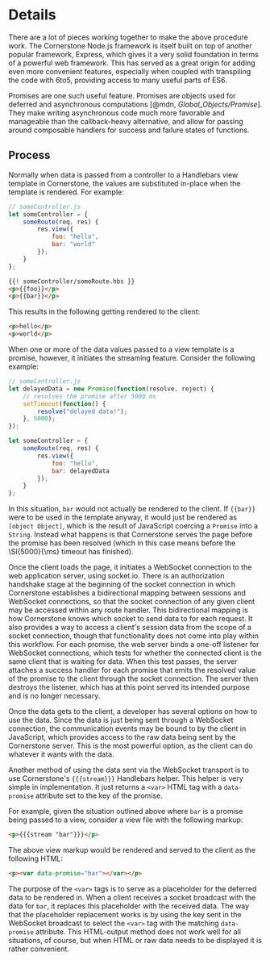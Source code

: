 # Details

There are a lot of pieces working together to make the above procedure work.
The Cornerstone Node.js framework is itself built on top of another popular framework, Express, which gives it a very solid foundation in terms of a powerful web framework.
This has served as a great origin for adding even more convenient features, especially when coupled with transpiling the code with 6to5, providing access to many useful parts of ES6.

Promises are one such useful feature.
Promises are objects used for deferred and asynchronous computations [@mdn, *Global_Objects/Promise*].
They make writing asynchronous code much more favorable and manageable than the callback-heavy alternative, and allow for passing around composable handlers for success and failure states of functions.


## Process

Normally when data is passed from a controller to a Handlebars view template in Cornerstone, the values are substituted in-place when the template is rendered.
For example:

```javascript
// someController.js
let someController = {
	someRoute(req, res) {
		res.view({
			foo: "hello",
			bar: "world"
		});
	}
};
```

```html
{{! someController/someRoute.hbs }}
<p>{{foo}}</p>
<p>{{bar}}</p>
```

This results in the following getting rendered to the client:

```html
<p>hello</p>
<p>world</p>
```

When one or more of the data values passed to a view template is a promise, however, it initiates the streaming feature.
Consider the following example:

```javascript
// someController.js
let delayedData = new Promise(function(resolve, reject) {
	// resolves the promise after 5000 ms
	setTimeout(function() {
		resolve("delayed data!");
	}, 5000);
});

let someController = {
	someRoute(req, res) {
		res.view({
			foo: "hello",
			bar: delayedData
		});
	}
};
```

In this situation, `bar` would not actually be rendered to the client.
If `{{bar}}` were to be used in the template anyway, it would just be rendered as `[object Object]`, which is the result of JavaScript coercing a `Promise` into a `String`.
Instead what happens is that Cornerstone serves the page before the promise has been resolved (which in this case means before the \SI{5000}{\ms} timeout has finished).

Once the client loads the page, it initiates a WebSocket connection to the web application server, using socket.io.
There is an authorization handshake stage at the beginning of the socket connection in which Cornerstone establishes a bidirectional mapping between sessions and WebSocket connections, so that the socket connection of any given client may be accessed within any route handler.
This bidirectional mapping is how Cornerstone knows which socket to send data to for each request.
It also provides a way to access a client's session data from the scope of a socket connection, though that functionality does not come into play within this workflow.
For each promise, the web server binds a one-off listener for WebSocket connections, which tests for whether the connected client is the same client that is waiting for data.
When this test passes, the server attaches a success handler for each promise that emits the resolved value of the promise to the client through the socket connection.
The server then destroys the listener, which has at this point served its intended purpose and is no longer necessary.

Once the data gets to the client, a developer has several options on how to use the data.
Since the data is just being sent through a WebSocket connection, the communication events may be bound to by the client in JavaScript, which provides access to the raw data being sent by the Cornerstone server.
This is the most powerful option, as the client can do whatever it wants with the data.

Another method of using the data sent via the WebSocket transport is to use Cornerstone's `{{{stream}}}` Handlebars helper.
This helper is very simple in implementation.
It just returns a `<var>` HTML tag with a `data-promise` attribute set to the key of the promise.

For example, given the situation outlined above where `bar` is a promise being passed to a view, consider a view file with the following markup:

```html
<p>{{{stream "bar"}}}</p>
```

The above view markup would be rendered and served to the client as the following HTML:

```html
<p><var data-promise="bar"></var></p>
```

The purpose of the `<var>` tags is to serve as a placeholder for the deferred data to be rendered in.
When a client receives a socket broadcast with the data for `bar`, it replaces this placeholder with the received data.
The way that the placeholder replacement works is by using the key sent in the WebSocket broadcast to select the `<var>` tag with the matching `data-promise` attribute.
This HTML-output method does not work well for all situations, of course, but when HTML or raw data needs to be displayed it is rather convenient.
